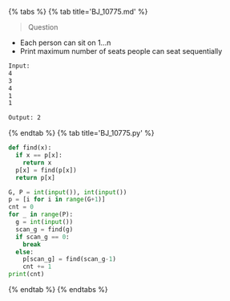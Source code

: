 {% tabs %}
{% tab title='BJ_10775.md' %}

> Question

* Each person can sit on 1...n
* Print maximum number of seats people can seat sequentially

```txt
Input:
4
3
4
1
1

Output: 2
```

{% endtab %}
{% tab title='BJ_10775.py' %}

```py
def find(x):
  if x == p[x]:
    return x
  p[x] = find(p[x])
  return p[x]

G, P = int(input()), int(input())
p = [i for i in range(G+1)]
cnt = 0
for _ in range(P):
  g = int(input())
  scan_g = find(g)
  if scan_g == 0:
    break
  else:
    p[scan_g] = find(scan_g-1)
    cnt += 1
print(cnt)
```

{% endtab %}
{% endtabs %}
